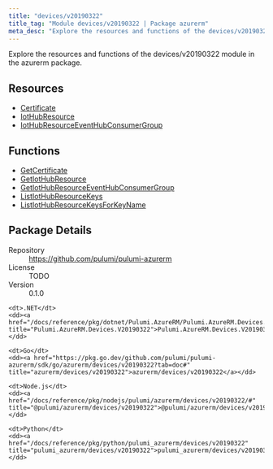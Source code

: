 ```yaml
---
title: "devices/v20190322"
title_tag: "Module devices/v20190322 | Package azurerm"
meta_desc: "Explore the resources and functions of the devices/v20190322 module in the azurerm package."
---
```


<!-- WARNING: this file was generated by Pulumi Docs Generator. -->
<!-- Do not edit by hand unless you're certain you know what you are doing! -->

Explore the resources and functions of the devices/v20190322 module in the azurerm package.

<h2 id="resources">Resources</h2>
<ul class="api">
    <li><a href="certificate" title="Certificate"><span class="symbol resource"></span>Certificate</a></li>
    <li><a href="iothubresource" title="IotHubResource"><span class="symbol resource"></span>IotHubResource</a></li>
    <li><a href="iothubresourceeventhubconsumergroup" title="IotHubResourceEventHubConsumerGroup"><span class="symbol resource"></span>IotHubResourceEventHubConsumerGroup</a></li>
</ul>

<h2 id="functions">Functions</h2>
<ul class="api">
    <li><a href="getcertificate" title="GetCertificate"><span class="symbol function"></span>GetCertificate</a></li>
    <li><a href="getiothubresource" title="GetIotHubResource"><span class="symbol function"></span>GetIotHubResource</a></li>
    <li><a href="getiothubresourceeventhubconsumergroup" title="GetIotHubResourceEventHubConsumerGroup"><span class="symbol function"></span>GetIotHubResourceEventHubConsumerGroup</a></li>
    <li><a href="listiothubresourcekeys" title="ListIotHubResourceKeys"><span class="symbol function"></span>ListIotHubResourceKeys</a></li>
    <li><a href="listiothubresourcekeysforkeyname" title="ListIotHubResourceKeysForKeyName"><span class="symbol function"></span>ListIotHubResourceKeysForKeyName</a></li>
</ul>

<h2 id="package-details">Package Details</h2>
<dl class="package-details">
	<dt>Repository</dt>
	<dd><a href="https://github.com/pulumi/pulumi-azurerm">https://github.com/pulumi/pulumi-azurerm</a></dd>
	<dt>License</dt>
	<dd>TODO</dd>
	<dt>Version</dt>
	<dd>0.1.0</dd>
</dl>



<dl class="tabular">

    <dt>.NET</dt>
    <dd><a href="/docs/reference/pkg/dotnet/Pulumi.AzureRM/Pulumi.AzureRM.Devices.V20190322.html" title="Pulumi.AzureRM.Devices.V20190322">Pulumi.AzureRM.Devices.V20190322</a></dd>

    <dt>Go</dt>
    <dd><a href="https://pkg.go.dev/github.com/pulumi/pulumi-azurerm/sdk/go/azurerm/devices/v20190322?tab=doc#" title="azurerm/devices/v20190322">azurerm/devices/v20190322</a></dd>

    <dt>Node.js</dt>
    <dd><a href="/docs/reference/pkg/nodejs/pulumi/azurerm/devices/v20190322/#" title="@pulumi/azurerm/devices/v20190322">@pulumi/azurerm/devices/v20190322</a></dd>

    <dt>Python</dt>
    <dd><a href="/docs/reference/pkg/python/pulumi_azurerm/devices/v20190322" title="pulumi_azurerm/devices/v20190322">pulumi_azurerm/devices/v20190322</a></dd>

</dl>

